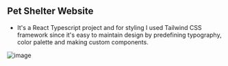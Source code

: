 ## Pet Shelter Website 
- It's a React Typescript project and for styling I used Tailwind CSS framework since it's easy to maintain design by predefining typography, color palette and making custom components.

![image](https://github.com/adelinetr/pet-shelter-website/assets/119743518/41c46a83-9148-4d6f-8a2b-9315c09b079f)



